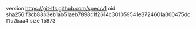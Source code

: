 version https://git-lfs.github.com/spec/v1
oid sha256:f3cb88b3eb1ab51aeb7898c1f2614c301059541e3724601a300475dcf1c2baa4
size 15873
